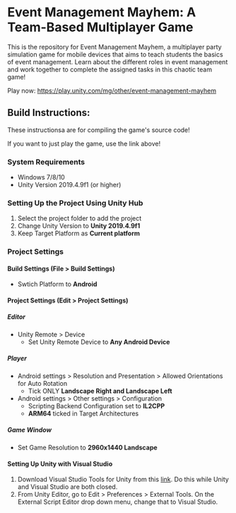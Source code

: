 # Event Management Mayhem: A Team-Based Multiplayer Game

This is the repository for Event Management Mayhem, a multiplayer party simulation game for mobile devices that aims to teach students the basics of event management. Learn about the different roles in event management and work together to complete the assigned tasks in this chaotic team game!

Play now: https://play.unity.com/mg/other/event-management-mayhem

## Build Instructions:
These instructionsa are for compiling the game's source code!

If you want to just play the game, use the link above! 

### System Requirements
- Windows 7/8/10
- Unity Version 2019.4.9f1 (or higher)

### Setting Up the Project Using Unity Hub
1. Select the project folder to add the project
2. Change Unity Version to **Unity 2019.4.9f1**
3. Keep Target Platform as **Current platform**

### Project Settings

#### Build Settings (File > Build Settings)
- Swtich Platform to **Android**

#### Project Settings (Edit > Project Settings)
##### Editor
- Unity Remote > Device
  - Set Unity Remote Device to **Any Android Device** 
##### Player
- Android settings > Resolution and Presentation > Allowed Orientations for Auto Rotation
  - Tick ONLY **Landscape Right and Landscape Left**  
- Android settings > Other settings > Configuration
  - Scripting Backend Configuration set to **IL2CPP** 
  - **ARM64** ticked in Target Architectures 

##### Game Window
- Set Game Resolution to **2960x1440 Landscape**

#### Setting Up Unity with Visual Studio
1. Download Visual Studio Tools for Unity from this [link](https://marketplace.visualstudio.com/items?itemName=SebastienLebreton.VisualStudio2015ToolsforUnity). Do this while Unity and Visual Studio are both closed.
2. From Unity Editor, go to Edit > Preferences > External Tools. On the External Script Editor drop down menu, change that to Visual Studio.
